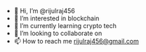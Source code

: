 - 👋 Hi, I’m @rijulraj456
- 👀 I’m interested in blockchain
- 🌱 I’m currently learning crypto tech
- 💞️ I’m looking to collaborate on 
- 📫 How to reach me rijulraj456@gmail.com 

<!---
rijulraj456/rijulraj456 is a ✨ special ✨ repository because its `README.md` (this file) appears on your GitHub profile.
You can click the Preview link to take a look at your changes.
--->
